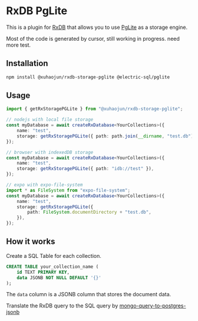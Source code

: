 # RxDB PgLite

This is a plugin for [RxDB](https://rxdb.info/) that allows you to use [PgLite](https://github.com/electric-sql/pglite) as a storage engine.

Most of the code is generated by cursor, still working in progress. need more test.

## Installation

```bash
npm install @xuhaojun/rxdb-storage-pglite @electric-sql/pglite
```

## Usage

```typescript
import { getRxStoragePGLite } from "@xuhaojun/rxdb-storage-pglite";

// nodejs with local file storage
const myDatabase = await createRxDatabase<YourCollections>({
    name: "test",
    storage: getRxStoragePGLite({ path: path.join(__dirname, "test.db") }),
});

// browser with indexedDB storage
const myDatabase = await createRxDatabase<YourCollections>({
    name: "test",
    storage: getRxStoragePGLite({ path: "idb://test" }),
});

// expo with expo-file-system
import * as FileSystem from "expo-file-system";
const myDatabase = await createRxDatabase<YourCollections>({
    name: "test",
    storage: getRxStoragePGLite({
        path: FileSystem.documentDirectory + "test.db",
    }),
});
```

## How it works

Create a SQL Table for each collection.

```sql
CREATE TABLE your_collection_name (
    id TEXT PRIMARY KEY,
    data JSONB NOT NULL DEFAULT '{}'
);
```

The `data` column is a JSONB column that stores the document data.

Translate the RxDB query to the SQL query by [mongo-query-to-postgres-jsonb](https://github.com/thomas4019/mongo-query-to-postgres-jsonb)
